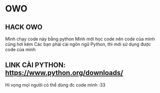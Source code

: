 # OWO
## HACK OWO
Mình chạy code này bằng python
Mình mới học code nên code của mình cũng hơi kém
Các bạn phải cài ngôn ngữ Python, thì mới sử dụng được code của mình
## LINK CÀI PYTHON: https://www.python.org/downloads/

Hi vọng mọi người có thể dùng đc code mình :33
